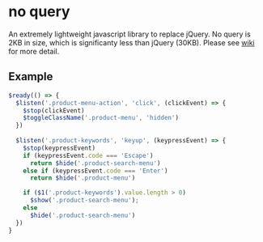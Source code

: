# no query
An extremely lightweight javascript library to replace jQuery. No query is 2KB in size, which is significanty less than jQuery (30KB). Please see [wiki](https://github.com/daniel-samson/noquery/wiki) for more detail.

## Example
```javascript
$ready(() => {
  $listen('.product-menu-action', 'click', (clickEvent) => {
    $stop(clickEvent)
    $toggleClassName('.product-menu', 'hidden')
  })
  
  $listen('.product-keywords', 'keyup', (keypressEvent) => {
    $stop(keypressEvent)
    if (keypressEvent.code === 'Escape')
      return $hide('.product-search-menu')
    else if (keypressEvent.code === 'Enter')
      return $hide('.product-menu')

    if ($1('.product-keywords').value.length > 0)
      $show('.product-search-menu');
    else
      $hide('.product-search-menu')
  })
}
```
